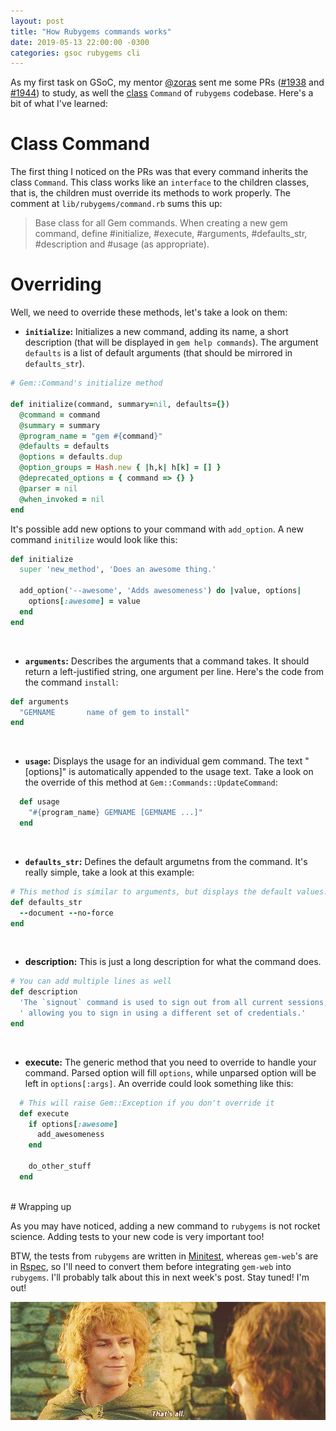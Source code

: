 ```yaml
---
layout: post
title: "How Rubygems commands works"
date: 2019-05-13 22:00:00 -0300
categories: gsoc rubygems cli
---
```


As my first task on GSoC, my mentor [@zoras][zoras-gh] sent me some PRs ([#1938][pr-1938] and [#1944][pr-1944]) to study, as well the [class][command-class] `Command` of `rubygems` codebase. Here's a bit of what I've learned:

# Class Command
The first thing I noticed on the PRs was that every command inherits the class `Command`. This class works like an `interface` to the children classes, that is, the children must override its methods to work properly. The comment at `lib/rubygems/command.rb` sums this up:

> Base class for all Gem commands.  When creating a new gem command, define #initialize, #execute, #arguments, #defaults_str, #description and #usage (as appropriate). 

# Overriding

Well, we need to override these methods, let's take a look on them:

* **`initialize`:** Initializes a new command, adding its name, a short description (that will be displayed in `gem help commands`). The argument `defaults` is a list of default arguments (that should be mirrored in `defaults_str`).

```ruby
# Gem::Command's initialize method

def initialize(command, summary=nil, defaults={})
  @command = command
  @summary = summary
  @program_name = "gem #{command}"
  @defaults = defaults
  @options = defaults.dup
  @option_groups = Hash.new { |h,k| h[k] = [] }
  @deprecated_options = { command => {} }
  @parser = nil
  @when_invoked = nil
end
```

It's possible add new options to your command with `add_option`. A new command `initilize` would look like this:

```ruby
def initialize
  super 'new_method', 'Does an awesome thing.'

  add_option('--awesome', 'Adds awesomeness') do |value, options|
    options[:awesome] = value
  end
end
```
<br>

* **`arguments`:** Describes the arguments that a command takes. It should return a left-justified string, one argument per line. Here's the code from the command `install`:

```ruby
def arguments
  "GEMNAME       name of gem to install"
end
```
<br>

* **`usage`:** Displays the usage for an individual gem command. The text "[options]" is automatically appended to the usage text. Take a look on the override of this method at `Gem::Commands::UpdateCommand`:

```ruby
  def usage
    "#{program_name} GEMNAME [GEMNAME ...]"
  end
```
<br>

<!-- #### defaults_str -->
* **`defaults_str`:** Defines the default argumetns from the command. It's really simple, take a look at this example:

```ruby
# This method is similar to arguments, but displays the default values.
def defaults_str
  --document --no-force
end
```
<br>

* **description:** This is just a long description for what the command does.

```ruby
# You can add multiple lines as well
def description
  'The `signout` command is used to sign out from all current sessions,'\
  ' allowing you to sign in using a different set of credentials.'
end
```
<br>

* **execute:** The generic method that you need to override to handle your command. Parsed option will fill `options`, while unparsed option will be left in `options[:args]`. An override could look something like this:

```ruby
  # This will raise Gem::Exception if you don't override it
  def execute
    if options[:awesome]
      add_awesomeness
    end

    do_other_stuff
  end
```
<br>
# Wrapping up

As you may have noticed, adding a new command to `rubygems` is not rocket science. Adding tests to your new code is very important too!

BTW, the tests from `rubygems` are written in [Minitest][minitest], whereas `gem-web`'s are in [Rspec][rspec], so I'll need to convert them before integrating `gem-web` into `rubygems`. I'll probably talk about this in next week's post. Stay tuned! I'm out!

<img style="display: block; margin: 0 auto;" src="/img/thats-all.gif">


[zoras-gh]: #!
[pr-1938]: https://github.com/rubygems/rubygems/pull/1938
[pr-1944]: https://github.com/rubygems/rubygems/pull/1944
[command-class]: https://github.com/rubygems/rubygems/blob/master/lib/rubygems/command.rb
[minitest]: https://github.com/seattlerb/minitest
[rspec]: https://rspec.info/